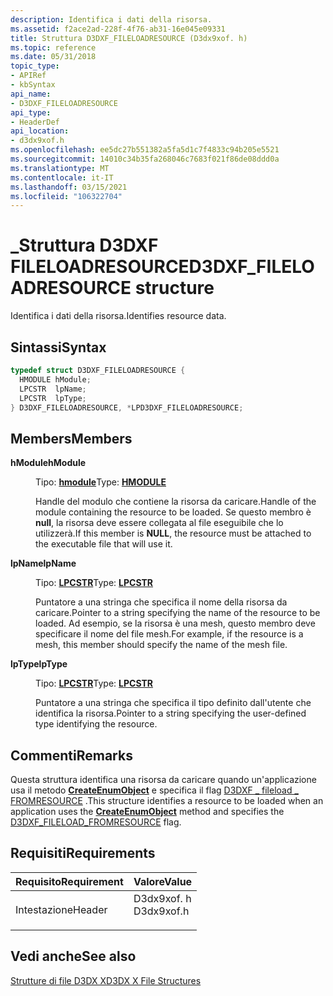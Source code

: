 ```yaml
---
description: Identifica i dati della risorsa.
ms.assetid: f2ace2ad-228f-4f76-ab31-16e045e09331
title: Struttura D3DXF_FILELOADRESOURCE (D3dx9xof. h)
ms.topic: reference
ms.date: 05/31/2018
topic_type:
- APIRef
- kbSyntax
api_name:
- D3DXF_FILELOADRESOURCE
api_type:
- HeaderDef
api_location:
- d3dx9xof.h
ms.openlocfilehash: ee5dc27b551382a5fa5d1c7f4833c94b205e5521
ms.sourcegitcommit: 14010c34b35fa268046c7683f021f86de08ddd0a
ms.translationtype: MT
ms.contentlocale: it-IT
ms.lasthandoff: 03/15/2021
ms.locfileid: "106322704"
---
```

# <a name="d3dxf_fileloadresource-structure"></a><span data-ttu-id="07bf3-103">\_Struttura D3DXF FILELOADRESOURCE</span><span class="sxs-lookup"><span data-stu-id="07bf3-103">D3DXF\_FILELOADRESOURCE structure</span></span>

<span data-ttu-id="07bf3-104">Identifica i dati della risorsa.</span><span class="sxs-lookup"><span data-stu-id="07bf3-104">Identifies resource data.</span></span>

## <a name="syntax"></a><span data-ttu-id="07bf3-105">Sintassi</span><span class="sxs-lookup"><span data-stu-id="07bf3-105">Syntax</span></span>


```C++
typedef struct D3DXF_FILELOADRESOURCE {
  HMODULE hModule;
  LPCSTR  lpName;
  LPCSTR  lpType;
} D3DXF_FILELOADRESOURCE, *LPD3DXF_FILELOADRESOURCE;
```



## <a name="members"></a><span data-ttu-id="07bf3-106">Members</span><span class="sxs-lookup"><span data-stu-id="07bf3-106">Members</span></span>

<dl> <dt>

<span data-ttu-id="07bf3-107">**hModule**</span><span class="sxs-lookup"><span data-stu-id="07bf3-107">**hModule**</span></span>
</dt> <dd>

<span data-ttu-id="07bf3-108">Tipo: **[ **hmodule**](../winprog/windows-data-types.md)**</span><span class="sxs-lookup"><span data-stu-id="07bf3-108">Type: **[**HMODULE**](../winprog/windows-data-types.md)**</span></span>

</dd> <dd>

<span data-ttu-id="07bf3-109">Handle del modulo che contiene la risorsa da caricare.</span><span class="sxs-lookup"><span data-stu-id="07bf3-109">Handle of the module containing the resource to be loaded.</span></span> <span data-ttu-id="07bf3-110">Se questo membro è **null**, la risorsa deve essere collegata al file eseguibile che lo utilizzerà.</span><span class="sxs-lookup"><span data-stu-id="07bf3-110">If this member is **NULL**, the resource must be attached to the executable file that will use it.</span></span>

</dd> <dt>

<span data-ttu-id="07bf3-111">**lpName**</span><span class="sxs-lookup"><span data-stu-id="07bf3-111">**lpName**</span></span>
</dt> <dd>

<span data-ttu-id="07bf3-112">Tipo: **[ **LPCSTR**](../winprog/windows-data-types.md)**</span><span class="sxs-lookup"><span data-stu-id="07bf3-112">Type: **[**LPCSTR**](../winprog/windows-data-types.md)**</span></span>

</dd> <dd>

<span data-ttu-id="07bf3-113">Puntatore a una stringa che specifica il nome della risorsa da caricare.</span><span class="sxs-lookup"><span data-stu-id="07bf3-113">Pointer to a string specifying the name of the resource to be loaded.</span></span> <span data-ttu-id="07bf3-114">Ad esempio, se la risorsa è una mesh, questo membro deve specificare il nome del file mesh.</span><span class="sxs-lookup"><span data-stu-id="07bf3-114">For example, if the resource is a mesh, this member should specify the name of the mesh file.</span></span>

</dd> <dt>

<span data-ttu-id="07bf3-115">**lpType**</span><span class="sxs-lookup"><span data-stu-id="07bf3-115">**lpType**</span></span>
</dt> <dd>

<span data-ttu-id="07bf3-116">Tipo: **[ **LPCSTR**](../winprog/windows-data-types.md)**</span><span class="sxs-lookup"><span data-stu-id="07bf3-116">Type: **[**LPCSTR**](../winprog/windows-data-types.md)**</span></span>

</dd> <dd>

<span data-ttu-id="07bf3-117">Puntatore a una stringa che specifica il tipo definito dall'utente che identifica la risorsa.</span><span class="sxs-lookup"><span data-stu-id="07bf3-117">Pointer to a string specifying the user-defined type identifying the resource.</span></span>

</dd> </dl>

## <a name="remarks"></a><span data-ttu-id="07bf3-118">Commenti</span><span class="sxs-lookup"><span data-stu-id="07bf3-118">Remarks</span></span>

<span data-ttu-id="07bf3-119">Questa struttura identifica una risorsa da caricare quando un'applicazione usa il metodo [**CreateEnumObject**](id3dxfile--createenumobject.md) e specifica il flag [D3DXF \_ fileload \_ FROMRESOURCE](d3dxf.md) .</span><span class="sxs-lookup"><span data-stu-id="07bf3-119">This structure identifies a resource to be loaded when an application uses the [**CreateEnumObject**](id3dxfile--createenumobject.md) method and specifies the [D3DXF\_FILELOAD\_FROMRESOURCE](d3dxf.md) flag.</span></span>

## <a name="requirements"></a><span data-ttu-id="07bf3-120">Requisiti</span><span class="sxs-lookup"><span data-stu-id="07bf3-120">Requirements</span></span>



| <span data-ttu-id="07bf3-121">Requisito</span><span class="sxs-lookup"><span data-stu-id="07bf3-121">Requirement</span></span> | <span data-ttu-id="07bf3-122">Valore</span><span class="sxs-lookup"><span data-stu-id="07bf3-122">Value</span></span> |
|-------------------|---------------------------------------------------------------------------------------|
| <span data-ttu-id="07bf3-123">Intestazione</span><span class="sxs-lookup"><span data-stu-id="07bf3-123">Header</span></span><br/> | <dl> <span data-ttu-id="07bf3-124"><dt>D3dx9xof. h</dt></span><span class="sxs-lookup"><span data-stu-id="07bf3-124"><dt>D3dx9xof.h</dt></span></span> </dl> |



## <a name="see-also"></a><span data-ttu-id="07bf3-125">Vedi anche</span><span class="sxs-lookup"><span data-stu-id="07bf3-125">See also</span></span>

<dl> <dt>

[<span data-ttu-id="07bf3-126">Strutture di file D3DX X</span><span class="sxs-lookup"><span data-stu-id="07bf3-126">D3DX X File Structures</span></span>](dx9-graphics-reference-d3dx-x-file-structures.md)
</dt> </dl>

 

 
